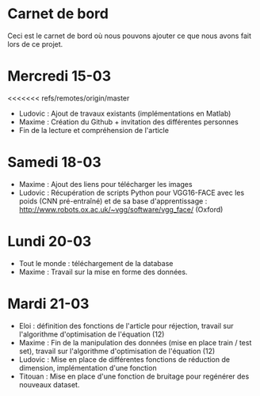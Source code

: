 # Carnet de bord

Ceci est le carnet de bord où nous pouvons ajouter ce que nous avons fait lors de ce projet.

# Mercredi 15-03 

<<<<<<< refs/remotes/origin/master
* Ludovic : Ajout de travaux existants (implémentations en Matlab) 
* Maxime : Création du Github + invitation des différentes personnes
* Fin de la lecture et compréhension de l'article

# Samedi 18-03

* Maxime : Ajout des liens pour télécharger les images
* Ludovic : Récupération de scripts Python pour VGG16-FACE avec les poids (CNN pré-entraîné) et de sa base d'apprentissage : http://www.robots.ox.ac.uk/~vgg/software/vgg_face/ (Oxford) 

# Lundi 20-03 

* Tout le monde : téléchargement de la database
* Maxime : Travail sur la mise en forme des données.

# Mardi 21-03

* Eloi : définition des fonctions de l'article pour réjection, travail sur l'algorithme d'optimisation de l'équation (12)
* Maxime : Fin de la manipulation des données (mise en place train / test set), travail sur l'algorithme d'optimisation de l'équation (12)
* Ludovic : Mise en place de différentes fonctions de réduction de dimension, implémentation d'une fonction 
* Titouan : Mise en place d'une fonction de bruitage pour regénérer des nouveaux dataset.